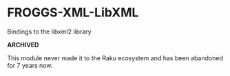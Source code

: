 # FROGGS-XML-LibXML
Bindings to the libxml2 library

**ARCHIVED**

This module never made it to the Raku ecosystem and has been abandoned for 7 years now.

